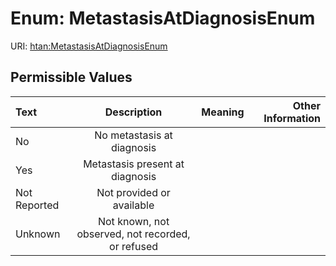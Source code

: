 
# Enum: MetastasisAtDiagnosisEnum



URI: [htan:MetastasisAtDiagnosisEnum](https://w3id.org/htan/MetastasisAtDiagnosisEnum)


## Permissible Values

| Text | Description | Meaning | Other Information |
| :--- | :---: | :---: | ---: |
| No | No metastasis at diagnosis |  |  |
| Yes | Metastasis present at diagnosis |  |  |
| Not Reported | Not provided or available |  |  |
| Unknown | Not known, not observed, not recorded, or refused |  |  |

